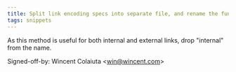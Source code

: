 ```yaml
---
title: Split link encoding specs into separate file, and rename the function (wikitext, b8cd333)
tags: snippets
---
```


As this method is useful for both internal and external links, drop "internal" from the name.

Signed-off-by: Wincent Colaiuta &lt;win@wincent.com&gt;
